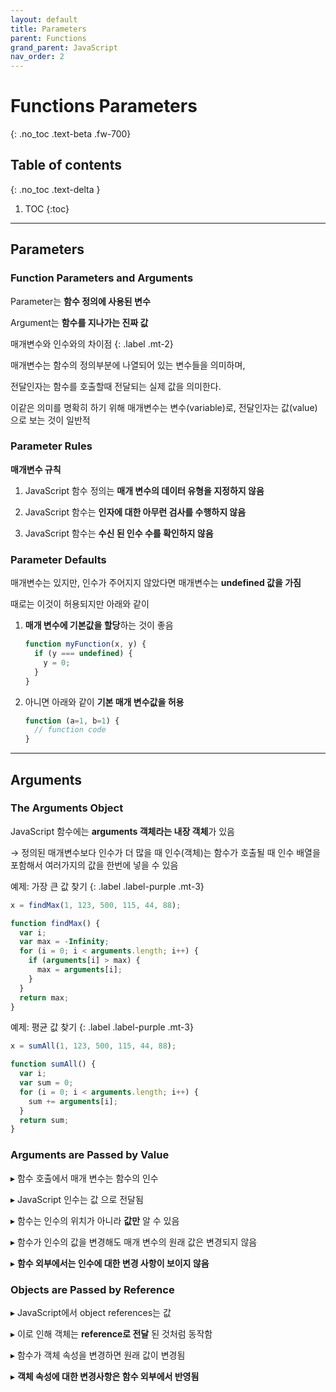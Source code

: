 ```yaml
---
layout: default
title: Parameters
parent: Functions
grand_parent: JavaScript
nav_order: 2
---
```


# Functions Parameters
{: .no_toc .text-beta .fw-700}

## Table of contents
{: .no_toc .text-delta }

1. TOC
{:toc}

---

## Parameters

### Function Parameters and Arguments

Parameter는 **함수 정의에 사용된 변수**

Argument는 **함수를 지나가는 진짜 값**

매개변수와 인수와의 차이점
{: .label .mt-2}
<div class="code-example" markdown="1">
매개변수는 함수의 정의부분에 나열되어 있는 변수들을 의미하며,

전달인자는 함수를 호출할때 전달되는 실제 값을 의미한다. 

이같은 의미를 명확히 하기 위해 매개변수는 변수(variable)로, 전달인자는 값(value)으로 보는 것이 일반적
</div>

### Parameter Rules

**매개변수 규칙**

1. JavaScript 함수 정의는 **매개 변수의 데이터 유형을 지정하지 않음**

2. JavaScript 함수는 **인자에 대한 아무런 검사를 수행하지 않음**

3. JavaScript 함수는 **수신 된 인수 수를 확인하지 않음**

### Parameter Defaults

매개변수는 있지만, 인수가 주어지지 않았다면 매개변수는 **undefined 값을 가짐**

때로는 이것이 허용되지만 아래와 같이 

1. **매개 변수에 기본값을 할당**하는 것이 좋음

    ```js
    function myFunction(x, y) {
      if (y === undefined) {
        y = 0;
      }
    }
    ```

2. 아니면 아래와 같이 **기본 매개 변수값을 허용**

    ```js
    function (a=1, b=1) {
      // function code
    }
    ```

---

## Arguments

### The Arguments Object

JavaScript 함수에는 **arguments 객체라는 내장 객체**가 있음

&#8594; 정의된 매개변수보다 인수가 더 많을 때 인수(객체)는 함수가 호출될 때 인수 배열을 포함해서 여러가지의 값을 한번에 넣을 수 있음

예제: 가장 큰 값 찾기
{: .label .label-purple .mt-3}
```js
x = findMax(1, 123, 500, 115, 44, 88);

function findMax() {
  var i;
  var max = -Infinity;
  for (i = 0; i < arguments.length; i++) {
    if (arguments[i] > max) {
      max = arguments[i];
    }
  }
  return max;
}
```

예제: 평균 값 찾기
{: .label .label-purple .mt-3}
```js
x = sumAll(1, 123, 500, 115, 44, 88);

function sumAll() {
  var i;
  var sum = 0;
  for (i = 0; i < arguments.length; i++) {
    sum += arguments[i];
  }
  return sum;
}
```

### Arguments are Passed by Value

&#9656; 함수 호출에서 매개 변수는 함수의 인수

&#9656; JavaScript 인수는 값 으로 전달됨

&#9656; 함수는 인수의 위치가 아니라 **값만** 알 수 있음

&#9656; 함수가 인수의 값을 변경해도 매개 변수의 원래 값은 변경되지 않음

&#9656; **함수 외부에서는 인수에 대한 변경 사항이 보이지 않음**

### Objects are Passed by Reference

&#9656; JavaScript에서 object references는 값

&#9656; 이로 인해 객체는 **reference로 전달** 된 것처럼 동작함

&#9656; 함수가 객체 속성을 변경하면 원래 값이 변경됨

&#9656; **객체 속성에 대한 변경사항은 함수 외부에서 반영됨**

